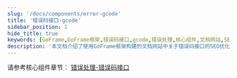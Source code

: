 ```yaml
---
slug: '/docs/components/error-gcode'
title: '错误码接口-gcode'
sidebar_position: 1
hide_title: true
keywords: [GoFrame,GoFrame框架,错误码接口,gcode,错误处理,核心组件,文档网站,SEO优化,框架,web开发]
description: '本文档介绍了使用GoFrame框架构建的文档网站中关于错误码接口的SEO优化方法。详细说明了错误处理的接口特性、使用步骤以及注意事项，帮助开发者更高效地在GoFrame框架中实现错误码管理。'
---
```


请参考核心组件章节： [错误处理-错误码接口](../../核心组件/错误处理/错误处理-错误码特性/错误处理-错误码接口.md)